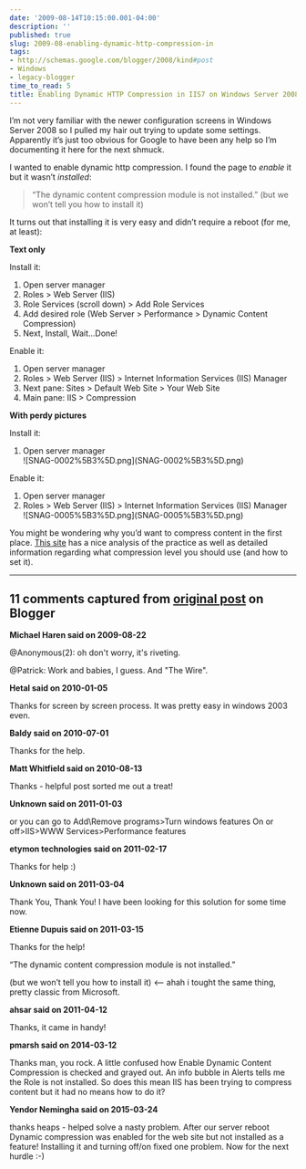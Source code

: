 ```yaml
---
date: '2009-08-14T10:15:00.001-04:00'
description: ''
published: true
slug: 2009-08-enabling-dynamic-http-compression-in
tags:
- http://schemas.google.com/blogger/2008/kind#post
- Windows
- legacy-blogger
time_to_read: 5
title: Enabling Dynamic HTTP Compression in IIS7 on Windows Server 2008
---
```


<p>I’m not very familiar with the newer configuration screens in Windows Server 2008 so I pulled my hair out trying to update some settings. Apparently it’s just too obvious for Google to have been any help so I’m documenting it here for the next shmuck.</p>
<p>I wanted to enable dynamic http compression. I found the page to <em>enable</em> it but it wasn’t <em>installed</em>:</p>
<blockquote> 
<p>“The dynamic content compression module is not installed.” (but we won’t tell you how to install it)</p>
</blockquote>
<p>It turns out that installing it is very easy and didn’t require a reboot (for me, at least):</p>
<p><strong>Text only</strong></p>
<p>Install it:</p>  <ol>   <li>Open server manager</li>    <li>Roles &gt; Web Server (IIS)</li>    <li>Role Services (scroll down) &gt; Add Role Services</li>    <li>Add desired role (Web Server &gt; Performance &gt; Dynamic Content Compression)</li>    <li>Next, Install, Wait…Done!</li> </ol>
<p>Enable it:</p>  <ol>   <li>Open server manager</li>    <li>Roles &gt; Web Server (IIS) &gt; Internet Information Services (IIS) Manager</li>    <li>Next pane: Sites &gt; Default Web Site &gt; Your Web Site</li>    <li>Main pane: IIS &gt; Compression</li> </ol>
<p><strong>With perdy pictures</strong></p>
<p>Install it:</p>  <ol>   <li>Open server manager     <br />![SNAG-0002%5B3%5D.png](SNAG-0002%5B3%5D.png)</a></li> </ol>
<p>Enable it:</p>  <ol>   <li>Open server manager</li>    <li>Roles &gt; Web Server (IIS) &gt; Internet Information Services (IIS) Manager     <br />![SNAG-0005%5B3%5D.png](SNAG-0005%5B3%5D.png)</a> </li> </ol>
<p></p>
<p></p>
<p></p>
<p></p>
<p></p>
<p></p>
<p>You might be wondering why you’d want to compress content in the first place. <a href="http://weblogs.asp.net/owscott/archive/2009/02/22/iis-7-compression-good-bad-how-much.aspx">This site</a> has a nice analysis of the practice as well as detailed information regarding what compression level you should use (and how to set it).</p>

---

## 11 comments captured from [original post](https://blog.wassupy.com/2009/08/enabling-dynamic-http-compression-in.html) on Blogger

**Michael Haren said on 2009-08-22**

@Anonymous(2): oh don't worry, it's riveting.

@Patrick: Work and babies, I guess. And &quot;The Wire&quot;.

**Hetal said on 2010-01-05**

Thanks for screen by screen process. It was pretty easy in windows 2003 even.

**Baldy said on 2010-07-01**

Thanks for the help.

**Matt Whitfield said on 2010-08-13**

Thanks - helpful post sorted me out a treat!

**Unknown said on 2011-01-03**

or you can go to Add\Remove programs&gt;Turn windows features On or off&gt;IIS&gt;WWW Services&gt;Performance features

**etymon technologies said on 2011-02-17**

Thanks for help :)

**Unknown said on 2011-03-04**

Thank You, Thank You! I have been looking for this solution for some time now.

**Etienne Dupuis said on 2011-03-15**

Thanks for the help!

“The dynamic content compression module is not installed.” 

(but we won’t tell you how to install it) &lt;-- ahah i tought the same thing, pretty classic from Microsoft.

**ahsar said on 2011-04-12**

Thanks, it came in handy!

**pmarsh said on 2014-03-12**

Thanks man, you rock.  A little confused how Enable Dynamic Content Compression is checked and grayed out.  An info bubble in Alerts tells me the Role is not installed.  So does this mean IIS has been trying to compress content but it had no means how to do it?

**Yendor Nemingha said on 2015-03-24**

thanks heaps - helped solve a nasty problem. After our server reboot Dynamic compression was enabled for the web site but not installed as a feature! Installing it and turning off/on fixed one problem. Now for the next hurdle :-)

